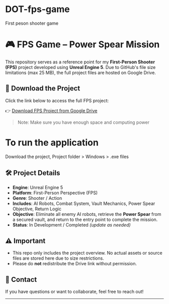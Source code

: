 # DOT-fps-game
First peson shooter game
# 🎮 FPS Game – Power Spear Mission

This repository serves as a reference point for my **First-Person Shooter (FPS)** project developed using **Unreal Engine 5**. Due to GitHub's file size limitations (max 25 MB), the full project files are hosted on Google Drive.

## 📁 Download the Project

Click the link below to access the full FPS project:

👉 [Download FPS Project from Google Drive](https://drive.google.com/drive/folders/1XXqIl6iDTdfHXCrc7azdNkjrXPzsAbHD?usp=sharing)

> Note: Make sure you have enough space and computing power

# To run the application
Download the project, Project folder > Windows > .exe files

## 🛠️ Project Details

- **Engine**: Unreal Engine 5  
- **Platform**: First-Person Perspective (FPS)  
- **Genre**: Shooter / Action  
- **Includes**: AI Robots, Combat System, Vault Mechanics, Power Spear Objective, Return Logic  
- **Objective**: Eliminate all enemy AI robots, retrieve the **Power Spear** from a secured vault, and return to the entry point to complete the mission.  
- **Status**: In Development / Completed *(update as needed)*

## ⚠️ Important

- This repo only includes the project overview. No actual assets or source files are stored here due to size restrictions.
- Please do **not** redistribute the Drive link without permission.

## 🙌 Contact

If you have questions or want to collaborate, feel free to reach out!

---
